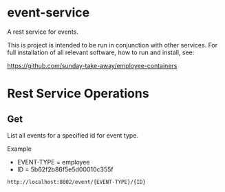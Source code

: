 # event-service

A rest service for events. 

This is project is intended to be run in conjunction with other services.
For full installation of all relevant software, how to run and install, see:

https://github.com/sunday-take-away/employee-containers

# Rest Service Operations

## Get
List all events for a specified id for event type. 

Example
* EVENT-TYPE = employee 
* ID = 5b62f2b86f5e5d00010c355f
```
http://localhost:8002/event/{EVENT-TYPE}/{ID}
```